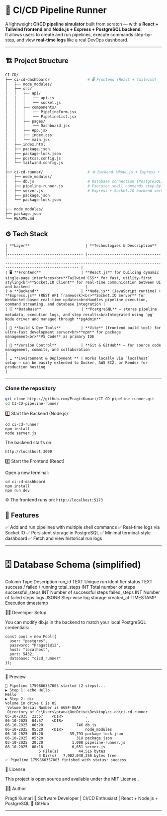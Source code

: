 # 🚀 CI/CD Pipeline Runner

A lightweight **CI/CD pipeline simulator** built from scratch — with a **React + Tailwind frontend** and **Node.js + Express + PostgreSQL backend**.  
It allows users to create and run pipelines, execute commands step-by-step, and view **real-time logs** like a real DevOps dashboard.

---

## 🏗️ Project Structure

```bash
CI-CD/
├── ci-cd-dashboard/                 # 🖥️ Frontend (React + Tailwind)
│   ├── node_modules/
│   ├── src/
│   │   ├── api/
│   │   │   ├── api.js
│   │   │   └── socket.js
│   │   ├── components/
│   │   │   ├── PipelineForm.jsx
│   │   │   └── PipelineList.jsx
│   │   ├── pages/
│   │   │   └── Dashboard.jsx
│   │   ├── App.jsx
│   │   ├── index.css
│   │   └── main.jsx
│   ├── index.html
│   ├── package.json
│   ├── package-lock.json
│   ├── postcss.config.js
│   └── tailwind.config.js
│
├── ci-cd-runner/                    # ⚙️ Backend (Node.js + Express + PostgreSQL)
│   ├── node_modules/
│   ├── db.js                        # Database connection (PostgreSQL)
│   ├── pipeline-runner.js           # Executes shell commands step-by-step
│   ├── server.js                    # Express + Socket.IO backend server
│   ├── package.json
│   └── package-lock.json
│
├── node_modules/
├── package.json
└── README.md
```

## ⚙️ Tech Stack
```
| **Layer**                         | **Technologies & Description**                                                                                                                                                                                  |
|---------------------------------- |-------------------------------------------------------------------------------------------------------------------------------------------------------------------------------------------------------------- |
| 🖥️ **Frontend**                  | **React.js** for building dynamic single-page interfaces<br>**Tailwind CSS** for fast, utility-first styling<br>**Socket.IO Client** for real-time communication between UI and backend                         |
| ⚙️ **Backend**                   | **Node.js** (JavaScript runtime) + **Express.js** (REST API framework)<br>**Socket.IO Server** for WebSocket-based real-time updates<br>Handles pipeline execution, command streaming, and database integration |
| 🗄️ **Database**                  | **PostgreSQL** — stores pipeline metadata, execution logs, and step results<br>Integrated using `pg` Node driver and managed through **pgAdmin**                                                                |
| 🧰 **Build & Dev Tools**         | **Vite** (frontend build tool) for ultra-fast development server<br>**npm** for package management<br>**VS Code** as primary IDE                                                                                |
| 🔄 **Version Control**           | **Git & GitHub** — for source code management, commits, and collaboration                                                                                                                                       |
| ☁️ **Environment & Deployment ** | Works locally via `localhost` setup — can be easily extended to Docker, AWS EC2, or Render for production hosting                                                                                               |

```
---

###  Clone the repository
```bash
git clone https://github.com/PragtiKumari/CI-CD-pipeline-runner.git
cd CI-CD-pipeline-runner
```

1️⃣ Start the Backend (Node.js)
```
cd ci-cd-runner
npm install
node server.js
```

The backend starts on:

```http://localhost:3000```

2️⃣ Start the Frontend (React)

Open a new terminal:
```
cd ci-cd-dashboard
npm install
npm run dev
```

⚙️ The frontend runs on:
```http://localhost:5173```

## 🧠 Features

✅ Add and run pipelines with multiple shell commands
✅ Real-time logs via Socket.IO
✅ Persistent storage in PostgreSQL
✅ Minimal terminal-style dashboard
✅ Fetch and view historical run logs

---

# 🗄️ Database Schema (simplified)
Column	Type	Description
run_id	TEXT	Unique run identifier
status	TEXT	success / failed / running
total_steps	INT	Total number of steps
successful_steps	INT	Number of successful steps
failed_steps	INT	Number of failed steps
logs	JSONB	Step-wise log storage
created_at	TIMESTAMP	Execution timestamp

🧑‍💻 Developer Setup

You can modify db.js in the backend to match your local PostgreSQL credentials:
```
const pool = new Pool({
  user: "postgres",
  password: "Pragati@12",
  host: "localhost",
  port: 5432,
  database: "cicd_runner"
});
```
---

📸 Preview
```
🚀 Pipeline 1759866357003 started (2 steps)...
▶️ Step 1: echo Hello
Hello
▶️ Step 2: dir
Volume in drive C is OS
 Volume Serial Number is A6EF-8EAF
 Directory of C:\Users\prana\OneDrive\Desktop\ci-cd\ci-cd-runner
05-10-2025  22:57    <DIR>          .
06-10-2025  04:57    <DIR>          ..
06-10-2025  00:20               746 db.js
06-10-2025  05:20    <DIR>          node_modules
06-10-2025  05:20            35,793 package-lock.json
06-10-2025  05:20               318 package.json
03-10-2025  20:20             1,008 pipeline-runner.js
08-10-2025  00:18             6,651 server.js
               5 File(s)         44,516 bytes
               3 Dir(s)   7,902,048,256 bytes free
✅ Pipeline 1759866357003 finished with status: success
```

📜 License

This project is open source and available under the MIT License
.

👩‍💻 Author

Pragti Kumari
📍 Software Developer | CI/CD Enthusiast | React + Node.js + PostgreSQL
🔗 GitHub

---
